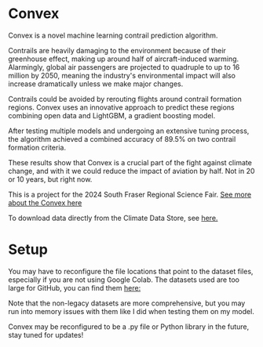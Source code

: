 # Convex

Convex is a novel machine learning contrail prediction algorithm.

Contrails are heavily damaging to the environment because of their greenhouse effect, making up around half of aircraft-induced warming. Alarmingly, global air passengers are projected to quadruple to up to 16 million by 2050, meaning the industry's environmental impact will also increase dramatically unless we make major changes. 

Contrails could be avoided by rerouting flights around contrail formation regions. Convex uses an innovative approach to predict these regions combining open data and LightGBM, a gradient boosting model.

After testing multiple models and undergoing an extensive tuning process, the algorithm achieved a combined accuracy of 89.5% on two contrail formation criteria.

These results show that Convex is a crucial part of the fight against climate change, and with it we could reduce the impact of aviation by half. Not in 20 or 10 years, but right now.

This is a project for the 2024 South Fraser Regional Science Fair. [See more about the Convex here]([https://www.openai.com](https://projectboard.world/ysc/project/convex-foresight-into-contrail-forecasting?utm_source=shareLink_share_160422&postID=953381&rc=jownnmqj))

To download data directly from the Climate Data Store, see [here.](https://cds.climate.copernicus.eu/cdsapp#!/search?type=dataset&text=era5)

# Setup

You may have to reconfigure the file locations that point to the dataset files, especially if you are not using Google Colab.
The datasets used are too large for GitHub, you can find them [here:](https://drive.google.com/drive/folders/1mkCzbjkBUyjbBR0jBj8TyAS7OZD1iqnS?usp=drive_link)

Note that the non-legacy datasets are more comprehensive, but you may run into memory issues with them like I did when testing them on my model.


Convex may be reconfigured to be a .py file or Python library in the future, stay tuned for updates!
